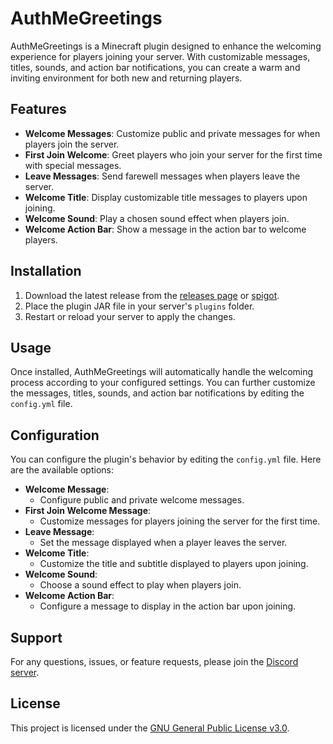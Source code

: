 # AuthMeGreetings

AuthMeGreetings is a Minecraft plugin designed to enhance the welcoming experience for players joining your server. With customizable messages, titles, sounds, and action bar notifications, you can create a warm and inviting environment for both new and returning players.

## Features

- **Welcome Messages**: Customize public and private messages for when players join the server.
- **First Join Welcome**: Greet players who join your server for the first time with special messages.
- **Leave Messages**: Send farewell messages when players leave the server.
- **Welcome Title**: Display customizable title messages to players upon joining.
- **Welcome Sound**: Play a chosen sound effect when players join.
- **Welcome Action Bar**: Show a message in the action bar to welcome players.

## Installation

1. Download the latest release from the [releases page](https://github.com/newalvaro9/AuthMeGreetings/releases) or [spigot](https://www.spigotmc.org/resources/authmegreetings.116418/).
2. Place the plugin JAR file in your server's `plugins` folder.
3. Restart or reload your server to apply the changes.

## Usage

Once installed, AuthMeGreetings will automatically handle the welcoming process according to your configured settings. You can further customize the messages, titles, sounds, and action bar notifications by editing the `config.yml` file.

## Configuration

You can configure the plugin's behavior by editing the `config.yml` file. Here are the available options:

- **Welcome Message**:
    - Configure public and private welcome messages.
- **First Join Welcome Message**:
    - Customize messages for players joining the server for the first time.
- **Leave Message**:
    - Set the message displayed when a player leaves the server.
- **Welcome Title**:
    - Customize the title and subtitle displayed to players upon joining.
- **Welcome Sound**:
    - Choose a sound effect to play when players join.
- **Welcome Action Bar**:
    - Configure a message to display in the action bar upon joining.



## Support

For any questions, issues, or feature requests, please join the [Discord server](https://discord.gg/Ggzy6vtCUZ).

## License

This project is licensed under the [GNU General Public License v3.0](https://github.com/newalvaro9/AuthMeGreetings/blob/master/LICENSE).
